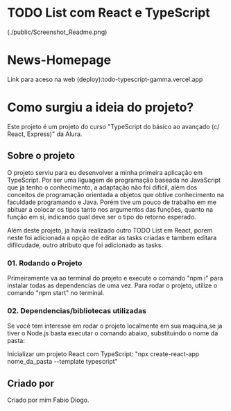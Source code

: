 # TODO List com React e TypeScript

(./public/Screenshot_Readme.png)

# News-Homepage
Link para aceso na web (deploy):todo-typescript-gamma.vercel.app

# Como surgiu a ideia do projeto?

Este projeto é um projeto do curso "TypeScript do básico ao avançado (c/ React, Express)" da Alura.

## Sobre o projeto

O projeto serviu para eu desenvolver a minha primeira aplicação em TypeScript. 
Por ser uma liguagem de programação baseada no JavaScript que ja tenho o conhecimento,
a adaptação não foi dificil, além dos conceitos de programação orientada a objetos que obtive conhecimento na faculdade programando e Java.
Porém tive um pouco de trabalho em me abituar a colocar os tipos tanto nos argumentos das funções, quanto na função em si, indicando qual deve ser o tipo do retorno esperado.

Além deste projeto, ja havia realizado outro TODO List em React, porem neste foi adicionada a opção de editar as tasks criadas e tambem editara difilcudade, outro atributo que foi adicionado as tasks.

### 01. Rodando o Projeto
Primeiramente va ao terminal do projeto e execute o comando "npm i" para instalar todas as dependencias de uma vez.
Para rodar o projeto, utilize o comando "npm start" no terminal.


### 02. Dependencias/bibliotecas utilizadas

Se você tem interesse em rodar o projeto localmente em sua maquina,se ja tiver o Node.js basta executar o comando abaixo, substituindo o nome da pasta:

Inicializar um projeto React com TypeScript: "npx create-react-app nome_da_pasta --template typescript"

## Criado por

Criado por mim Fabio Diogo. 
